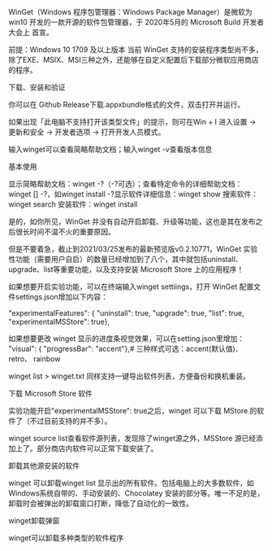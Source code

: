 WinGet（Windows 程序包管理器：Windows Package Manager）是微软为 win10 开发的一款开源的软件包管理器，于 2020年5月的 Microsoft Build 开发者大会上 首宣。

前提：Windows 10 1709 及以上版本
当前 WinGet 支持的安装程序类型尚不多，除了EXE、MSIX、MSI三种之外，还能够在自定义配置后下载部分微软应用商店的程序。

下载、安装和验证

你可以在 Github Release下载.appxbundle格式的文件，双击打开并运行。

如果出现「此电脑不支持打开该类型文件」的提示，则可在Win + I 进入设置 -> 更新和安全 -> 开发者选项 -> 打开开发人员模式。

输入winget可以查看简略帮助文档；输入winget -v查看版本信息

基本使用

显示简略帮助文档：winget -?（-?可选）；查看特定命令的详细帮助文档：winget [] -?，如winget install -?显示软件详细信息：winget show 搜索软件：winget search 安装软件：winget install 

是的，如你所见，WinGet 并没有自动开启卸载、升级等功能，这也是其在发布之后很长时间不温不火的重要原因。

但是不要着急，截止到2021/03/25发布的最新预览版v0.2.10771，WinGet 实验性功能（需要用户自启）的数量已经增加到了八个，其中就包括uninstall、upgrade、list等重要功能，以及支持安装 Microsoft Store 上的应用程序！

如果想要开启实验功能，可以在终端输入winget settiings，打开 WinGet 配置文件settings.json增加以下内容：

"experimentalFeatures": { "uninstall": true, "upgrade": true, "list": true, "experimentalMSStore": true},

如果想要更改 winget 显示的进度条视觉效果，可以在setting.json里增加：
"visual": { "progressBar": "accent"},# 三种样式可选：accent(默认值)、 retro、 rainbow

winget list > winget.txt 同样支持一键导出软件列表，方便备份和换机重装。

下载 Microsoft Store 软件

实验功能开启"experimentalMSStore": true之后，winget 可以下载 MStore 的软件了（不过目前支持的并不多）。

winget source list查看软件源列表，发现除了winget源之外，MSStore 源已经添加上了。部分商店内软件可以正常下载安装了。


卸载其他源安装的软件

winget 可以卸载winget list 显示出的所有软件。包括电脑上的大多数软件，如Windows系统自带的、手动安装的、Chocolatey 安装的部分等。唯一不足的是，卸载时会被弹出的卸载窗口打断，降低了自动化的一致性。

winget卸载弹窗

winget可以卸载多种类型的软件程序
